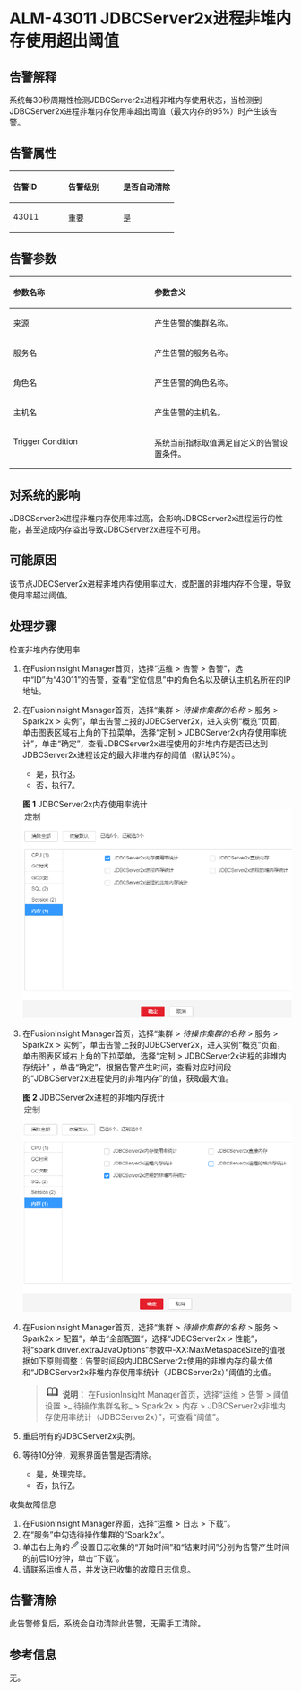 # ALM-43011 JDBCServer2x进程非堆内存使用超出阈值<a name="ALM-43011"></a>

## 告警解释<a name="s654199794cb646f5baa4518aefce49a3"></a>

系统每30秒周期性检测JDBCServer2x进程非堆内存使用状态，当检测到JDBCServer2x进程非堆内存使用率超出阈值（最大内存的95%）时产生该告警。

## 告警属性<a name="sa26ae86d3dad41409f83a1377a9ffcfa"></a>

<a name="tcf229e81dd344017b6e4cffa8812ea38"></a>
<table><thead align="left"><tr id="r71b321b2dfa44544b9d38c31a7c564c0"><th class="cellrowborder" valign="top" width="33.33333333333333%" id="mcps1.1.4.1.1"><p id="a8c676edf82c34fe9ac00e771db46396a"><a name="a8c676edf82c34fe9ac00e771db46396a"></a><a name="a8c676edf82c34fe9ac00e771db46396a"></a>告警ID</p>
</th>
<th class="cellrowborder" valign="top" width="33.33333333333333%" id="mcps1.1.4.1.2"><p id="a49e228ba3e9744a9ba62df793cb9f48a"><a name="a49e228ba3e9744a9ba62df793cb9f48a"></a><a name="a49e228ba3e9744a9ba62df793cb9f48a"></a>告警级别</p>
</th>
<th class="cellrowborder" valign="top" width="33.33333333333333%" id="mcps1.1.4.1.3"><p id="acf332948bf634701b2eb985488faaf8b"><a name="acf332948bf634701b2eb985488faaf8b"></a><a name="acf332948bf634701b2eb985488faaf8b"></a>是否自动清除</p>
</th>
</tr>
</thead>
<tbody><tr id="r97968a0e761c4d90b952c9bfc25f44f9"><td class="cellrowborder" valign="top" width="33.33333333333333%" headers="mcps1.1.4.1.1 "><p id="a441c0b910dff45a3822b47f0c38788b2"><a name="a441c0b910dff45a3822b47f0c38788b2"></a><a name="a441c0b910dff45a3822b47f0c38788b2"></a>43011</p>
</td>
<td class="cellrowborder" valign="top" width="33.33333333333333%" headers="mcps1.1.4.1.2 "><p id="a3ea3972a589749afb36b6cb0998f8acf"><a name="a3ea3972a589749afb36b6cb0998f8acf"></a><a name="a3ea3972a589749afb36b6cb0998f8acf"></a>重要</p>
</td>
<td class="cellrowborder" valign="top" width="33.33333333333333%" headers="mcps1.1.4.1.3 "><p id="a14026af7cc9948e494ecb783327d2acd"><a name="a14026af7cc9948e494ecb783327d2acd"></a><a name="a14026af7cc9948e494ecb783327d2acd"></a>是</p>
</td>
</tr>
</tbody>
</table>

## 告警参数<a name="s8847e557c6b3453aaee9f6581c60c7f0"></a>

<a name="ta4b460384c754c91b30862b9ff824f4f"></a>
<table><thead align="left"><tr id="r99aa4ff1011848d48389427aebb04c06"><th class="cellrowborder" valign="top" width="50%" id="mcps1.1.3.1.1"><p id="aecb6aec3722f463da013cd6a9681d943"><a name="aecb6aec3722f463da013cd6a9681d943"></a><a name="aecb6aec3722f463da013cd6a9681d943"></a>参数名称</p>
</th>
<th class="cellrowborder" valign="top" width="50%" id="mcps1.1.3.1.2"><p id="ab6eca64948c8482f8161c84f93f75401"><a name="ab6eca64948c8482f8161c84f93f75401"></a><a name="ab6eca64948c8482f8161c84f93f75401"></a>参数含义</p>
</th>
</tr>
</thead>
<tbody><tr id="row88669469128"><td class="cellrowborder" valign="top" width="50%" headers="mcps1.1.3.1.1 "><p id="p17935380415"><a name="p17935380415"></a><a name="p17935380415"></a>来源</p>
</td>
<td class="cellrowborder" valign="top" width="50%" headers="mcps1.1.3.1.2 "><p id="p187931338134115"><a name="p187931338134115"></a><a name="p187931338134115"></a>产生告警的集群名称。</p>
</td>
</tr>
<tr id="r6d7be8e0e35a4cf08993625fc62e4301"><td class="cellrowborder" valign="top" width="50%" headers="mcps1.1.3.1.1 "><p id="p41293795"><a name="p41293795"></a><a name="p41293795"></a>服务名</p>
</td>
<td class="cellrowborder" valign="top" width="50%" headers="mcps1.1.3.1.2 "><p id="afadd76ad17914fd18b2494f51b17997f"><a name="afadd76ad17914fd18b2494f51b17997f"></a><a name="afadd76ad17914fd18b2494f51b17997f"></a>产生告警的服务名称。</p>
</td>
</tr>
<tr id="r5e5fd6c56f564e7ea629ac99dc22bcce"><td class="cellrowborder" valign="top" width="50%" headers="mcps1.1.3.1.1 "><p id="p23892775"><a name="p23892775"></a><a name="p23892775"></a>角色名</p>
</td>
<td class="cellrowborder" valign="top" width="50%" headers="mcps1.1.3.1.2 "><p id="ad6d4ca57de514e04b1eb96e905a2938f"><a name="ad6d4ca57de514e04b1eb96e905a2938f"></a><a name="ad6d4ca57de514e04b1eb96e905a2938f"></a>产生告警的角色名称。</p>
</td>
</tr>
<tr id="r9a551a22222e4651b10174987c965499"><td class="cellrowborder" valign="top" width="50%" headers="mcps1.1.3.1.1 "><p id="p14847206"><a name="p14847206"></a><a name="p14847206"></a>主机名</p>
</td>
<td class="cellrowborder" valign="top" width="50%" headers="mcps1.1.3.1.2 "><p id="aa6ded27644dd42aba2f76e0ecd52a010"><a name="aa6ded27644dd42aba2f76e0ecd52a010"></a><a name="aa6ded27644dd42aba2f76e0ecd52a010"></a>产生告警的主机名。</p>
</td>
</tr>
<tr id="rb39a34fe9a5d406d8ffdb11e868ddecd"><td class="cellrowborder" valign="top" width="50%" headers="mcps1.1.3.1.1 "><p id="a22165862128b459a910b476586ac7149"><a name="a22165862128b459a910b476586ac7149"></a><a name="a22165862128b459a910b476586ac7149"></a>Trigger Condition</p>
</td>
<td class="cellrowborder" valign="top" width="50%" headers="mcps1.1.3.1.2 "><p id="a082c50ad862e4407b31c3d7e28fc781a"><a name="a082c50ad862e4407b31c3d7e28fc781a"></a><a name="a082c50ad862e4407b31c3d7e28fc781a"></a>系统当前指标取值满足自定义的告警设置条件。</p>
</td>
</tr>
</tbody>
</table>

## 对系统的影响<a name="s7e65a524bbfd4a28ae8d0ad568b2d9bd"></a>

JDBCServer2x进程非堆内存使用率过高，会影响JDBCServer2x进程运行的性能，甚至造成内存溢出导致JDBCServer2x进程不可用。

## 可能原因<a name="s01cd2ae89bd34527b0a20a4ae96da722"></a>

该节点JDBCServer2x进程非堆内存使用率过大，或配置的非堆内存不合理，导致使用率超过阈值。

## 处理步骤<a name="sccc0a1ae2eb44c22927b83ccb40e40e1"></a>

检查非堆内存使用率

1.  在FusionInsight Manager首页，选择“运维 \> 告警 \> 告警”，选中“ID”为“43011”的告警，查看“定位信息”中的角色名以及确认主机名所在的IP地址。
2.  在FusionInsight Manager首页，选择“集群 \>  _待操作集群的名称_  \> 服务 \> Spark2x \> 实例”，单击告警上报的JDBCServer2x，进入实例“概览”页面，单击图表区域右上角的下拉菜单，选择“定制 \> JDBCServer2x内存使用率统计”，单击“确定”，查看JDBCServer2x进程使用的非堆内存是否已达到JDBCServer2x进程设定的最大非堆内存的阈值（默认95%）。

    -   是，执行[3](#li418394874018)。
    -   否，执行[7](#li17840184055712)。

    **图 1**  JDBCServer2x内存使用率统计<a name="fig23084995813"></a>  
    ![](figures/JDBCServer2x内存使用率统计-134.png "JDBCServer2x内存使用率统计-134")

3.  <a name="li418394874018"></a>在FusionInsight Manager首页，选择“集群 \>  _待操作集群的名称_  \> 服务 \> Spark2x \> 实例”，单击告警上报的JDBCServer2x，进入实例“概览”页面，单击图表区域右上角的下拉菜单，选择“定制 \> JDBCServer2x进程的非堆内存统计” ，单击“确定”，根据告警产生时间，查看对应时间段的“JDBCServer2x进程使用的非堆内存”的值，获取最大值。

    **图 2**  JDBCServer2x进程的非堆内存统计<a name="fig1981141115220"></a>  
    ![](figures/JDBCServer2x进程的非堆内存统计.png "JDBCServer2x进程的非堆内存统计")

4.  在FusionInsight Manager首页，选择“集群 \>  _待操作集群的名称_  \> 服务 \> Spark2x \> 配置”，单击“全部配置”，选择“JDBCServer2x \> 性能”，将“spark.driver.extraJavaOptions”参数中-XX:MaxMetaspaceSize的值根据如下原则调整：告警时间段内JDBCServer2x使用的非堆内存的最大值和“JDBCServer2x非堆内存使用率统计（JDBCServer2x）”阈值的比值。

    >![](public_sys-resources/icon-note.gif) **说明：** 
    >在FusionInsight Manager首页，选择“运维 \> 告警 \> 阈值设置 \>_ 待操作集群名称_  \> Spark2x \> 内存 \> JDBCServer2x非堆内存使用率统计（JDBCServer2x）”，可查看“阈值”。

5.  重启所有的JDBCServer2x实例。
6.  等待10分钟，观察界面告警是否清除。
    -   是，处理完毕。
    -   否，执行[7](#li17840184055712)。


收集故障信息

1.  <a name="li17840184055712"></a>在FusionInsight Manager界面，选择“运维 \> 日志 \> 下载”。
2.  在“服务”中勾选待操作集群的“Spark2x”。
3.  单击右上角的![](figures/zh-cn_image_0263895574.png)设置日志收集的“开始时间”和“结束时间”分别为告警产生时间的前后10分钟，单击“下载”。
4.  请联系运维人员，并发送已收集的故障日志信息。

## 告警清除<a name="section169311343318"></a>

此告警修复后，系统会自动清除此告警，无需手工清除。

## 参考信息<a name="s9121af30e9174ff4a8ea197579ce835d"></a>

无。

